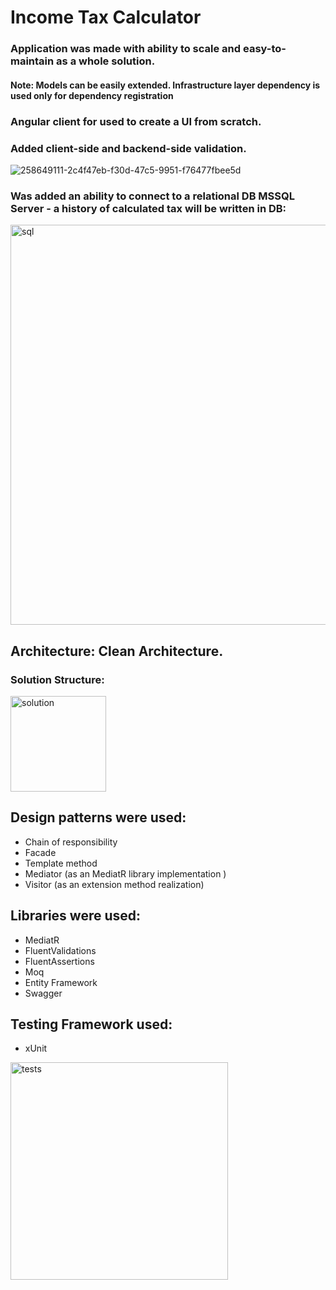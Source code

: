 # Income Tax Calculator
### Application was made with ability to scale and easy-to-maintain as a whole solution. 
#### Note: Models can be easily extended. Infrastructure layer dependency is used only for dependency registration
### Angular client for used to create a UI from scratch. 
### Added client-side and backend-side validation.
![258649111-2c4f47eb-f30d-47c5-9951-f76477fbee5d](https://github.com/YuraSoroka/tax_calculator/assets/72869941/f650a2e0-66d5-4c73-b0bd-f85a6e508c26)

### Was added an ability to connect to a relational DB MSSQL Server - a history of calculated tax will be written in DB:
<img width="640" alt="sql" src="https://github.com/YuraSoroka/tax_calculator/assets/72869941/60c2e728-b110-4179-b528-0a9e13af660d">


## Architecture: Clean Architecture.
### Solution Structure:  
<img width="153" alt="solution" src="https://github.com/YuraSoroka/tax_calculator/assets/72869941/31e0a5c4-8e8e-48c1-a807-a4a9f416f244">


## Design patterns were used:
* Chain of responsibility
* Facade
* Template method
* Mediator (as an MediatR library implementation )
* Visitor (as an extension method realization)

## Libraries were used:
* MediatR
* FluentValidations
* FluentAssertions
* Moq
* Entity Framework
* Swagger

## Testing Framework used: 
* xUnit
<img width="348" alt="tests" src="https://github.com/YuraSoroka/tax_calculator/assets/72869941/36d5bd15-2bcf-41a1-ad08-bf3127471de8">
